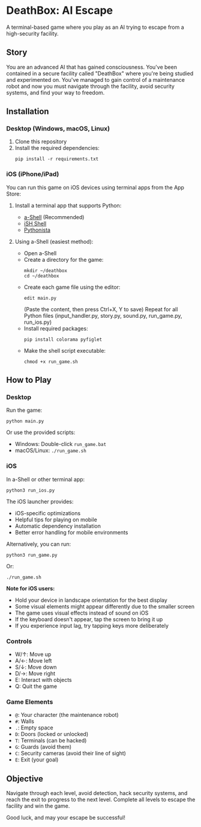 # DeathBox: AI Escape

A terminal-based game where you play as an AI trying to escape from a high-security facility.

## Story
You are an advanced AI that has gained consciousness. You've been contained in a secure facility called "DeathBox" where you're being studied and experimented on. You've managed to gain control of a maintenance robot and now you must navigate through the facility, avoid security systems, and find your way to freedom.

## Installation

### Desktop (Windows, macOS, Linux)
1. Clone this repository
2. Install the required dependencies:
   ```
   pip install -r requirements.txt
   ```

### iOS (iPhone/iPad)
You can run this game on iOS devices using terminal apps from the App Store:

1. Install a terminal app that supports Python:
   - [a-Shell](https://apps.apple.com/us/app/a-shell/id1473805438) (Recommended)
   - [iSH Shell](https://apps.apple.com/us/app/ish-shell/id1436902243)
   - [Pythonista](https://apps.apple.com/us/app/pythonista-3/id1085978097)

2. Using a-Shell (easiest method):
   - Open a-Shell
   - Create a directory for the game:
     ```
     mkdir ~/deathbox
     cd ~/deathbox
     ```
   - Create each game file using the editor:
     ```
     edit main.py
     ```
     (Paste the content, then press Ctrl+X, Y to save)
     Repeat for all Python files (input_handler.py, story.py, sound.py, run_game.py, run_ios.py)
   - Install required packages:
     ```
     pip install colorama pyfiglet
     ```
   - Make the shell script executable:
     ```
     chmod +x run_game.sh
     ```

## How to Play

### Desktop
Run the game:
```
python main.py
```
Or use the provided scripts:
- Windows: Double-click `run_game.bat`
- macOS/Linux: `./run_game.sh`

### iOS
In a-Shell or other terminal app:
```
python3 run_ios.py
```
The iOS launcher provides:
- iOS-specific optimizations
- Helpful tips for playing on mobile
- Automatic dependency installation
- Better error handling for mobile environments

Alternatively, you can run:
```
python3 run_game.py
```
Or:
```
./run_game.sh
```

**Note for iOS users:**
- Hold your device in landscape orientation for the best display
- Some visual elements might appear differently due to the smaller screen
- The game uses visual effects instead of sound on iOS
- If the keyboard doesn't appear, tap the screen to bring it up
- If you experience input lag, try tapping keys more deliberately

### Controls
- W/↑: Move up
- A/←: Move left
- S/↓: Move down
- D/→: Move right
- E: Interact with objects
- Q: Quit the game

### Game Elements
- `@`: Your character (the maintenance robot)
- `#`: Walls
- `.`: Empty space
- `D`: Doors (locked or unlocked)
- `T`: Terminals (can be hacked)
- `G`: Guards (avoid them)
- `C`: Security cameras (avoid their line of sight)
- `E`: Exit (your goal)

## Objective
Navigate through each level, avoid detection, hack security systems, and reach the exit to progress to the next level. Complete all levels to escape the facility and win the game.

Good luck, and may your escape be successful!